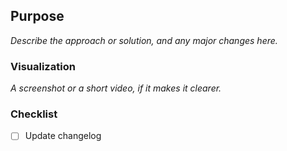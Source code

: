 ## Purpose

_Describe the approach or solution, and any major changes here._

### Visualization

_A screenshot or a short video, if it makes it clearer._

### Checklist

- [ ] Update changelog
